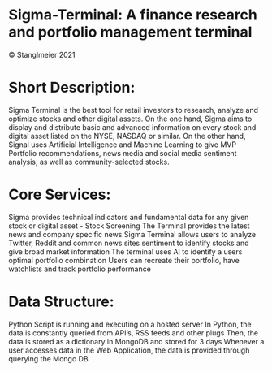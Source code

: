 # Sigma-Terminal: A finance research and portfolio management terminal
© Stanglmeier 2021

# Short Description: 
Sigma Terminal is the best tool for retail investors to research, analyze and optimize stocks and other digital assets. On the one hand, Sigma aims to display and distribute basic and advanced information on every stock and digital asset listed on the NYSE, NASDAQ or similar. On the other hand, Signal uses Artificial Intelligence and Machine Learning to give MVP Portfolio recommendations, news media and social media sentiment analysis, as well as community-selected stocks.

# Core Services: 
Sigma provides technical indicators and fundamental data for any given stock or digital asset - Stock Screening
The Terminal provides the latest news and company specific news
Sigma Terminal allows users to analyze Twitter, Reddit and common news sites sentiment to identify stocks and give broad market information
The terminal uses AI to identify a users optimal portfolio combination
Users can recreate their portfolio, have watchlists and track portfolio performance

# Data Structure:
Python Script is running and executing on a hosted server
In Python, the data is constantly queried from API’s, RSS feeds and other plugs
Then, the data is stored as a dictionary in MongoDB and stored for 3 days
Whenever a user accesses data in the Web Application, the data is provided through querying the Mongo DB
